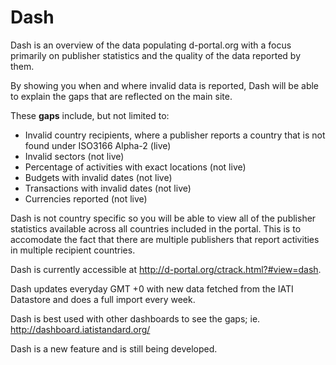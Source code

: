 Dash
==========================================

Dash is an overview of the data populating d-portal.org with a focus primarily on publisher statistics and the quality of the data reported by them.

By showing you when and where invalid data is reported, Dash will be able to explain the gaps that are reflected on the main site.

These **gaps** include, but not limited to:

- Invalid country recipients, where a publisher reports a country that is not found under ISO3166 Alpha-2 (live)
- Invalid sectors (not live)
- Percentage of activities with exact locations (not live)
- Budgets with invalid dates (not live)
- Transactions with invalid dates (not live)
- Currencies reported (not live)


Dash is not country specific so you will be able to view all of the publisher statistics available across all countries included in the portal. This is to accomodate the fact that there are multiple publishers that report activities in multiple recipient countries.

Dash is currently accessible at http://d-portal.org/ctrack.html?#view=dash.

Dash updates everyday GMT +0 with new data fetched from the IATI Datastore and does a full import every week.

Dash is best used with other dashboards to see the gaps; ie. http://dashboard.iatistandard.org/

Dash is a new feature and is still being developed.


